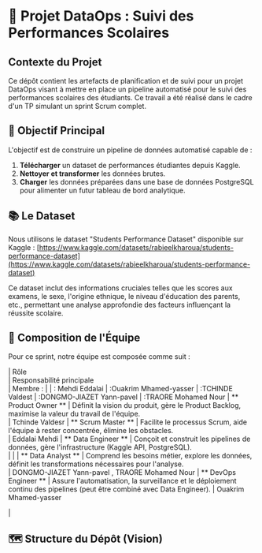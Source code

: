 # 🚀 Projet DataOps : Suivi des Performances Scolaires

## Contexte du Projet

Ce dépôt contient les artefacts de planification et de suivi pour un projet DataOps visant à mettre en place un pipeline automatisé pour le suivi des performances scolaires des étudiants. Ce travail a été réalisé dans le cadre d'un TP simulant un sprint Scrum complet.

## 🎯 Objectif Principal

L'objectif est de construire un pipeline de données automatisé capable de :
1.  **Télécharger** un dataset de performances étudiantes depuis Kaggle.
2.  **Nettoyer et transformer** les données brutes.
3.  **Charger** les données préparées dans une base de données PostgreSQL pour alimenter un futur tableau de bord analytique.

## 📚 Le Dataset

Nous utilisons le dataset "Students Performance Dataset" disponible sur Kaggle :
[https://www.kaggle.com/datasets/rabieelkharoua/students-performance-dataset](https://www.kaggle.com/datasets/rabieelkharoua/students-performance-dataset)

Ce dataset inclut des informations cruciales telles que les scores aux examens, le sexe, l'origine ethnique, le niveau d'éducation des parents, etc., permettant une analyse approfondie des facteurs influençant la réussite scolaire.

## 👥 Composition de l'Équipe

Pour ce sprint, notre équipe est composée comme suit :

|
 Rôle                
|
 Responsabilité principale                                                                                                    
|
 Membre : 
|
|
: Mehdi Eddalai
|
:Ouakrim Mhamed-yasser
|
:TCHINDE Valdest
|
:DONGMO-JIAZET Yann-pavel
|
:TRAORE Mohamed Nour
|
**
Product Owner
**
|
 Définit la vision du produit, gère le Product Backlog, maximise la valeur du travail de l'équipe.                              
|
Tchinde Valdesr
|
**
Scrum Master
**
|
 Facilite le processus Scrum, aide l'équipe à rester concentrée, élimine les obstacles.                                        
|
Eddalai Mehdi
|
**
Data Engineer
**
|
 Conçoit et construit les pipelines de données, gère l'infrastructure (Kaggle API, PostgreSQL).                                
|
|
|
**
Data Analyst
**
|
 Comprend les besoins métier, explore les données, définit les transformations nécessaires pour l'analyse.                      
|
DONGMO-JIAZET Yann-pavel , TRAORE Mohamed Nour
|
**
DevOps Engineer
**
|
 Assure l'automatisation, la surveillance et le déploiement continu des pipelines (peut être combiné avec Data Engineer). 
|
Ouakrim Mhamed-yasser

|

## 🗺️ Structure du Dépôt (Vision)

